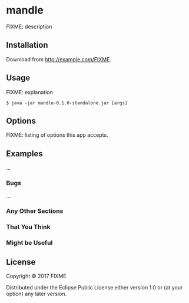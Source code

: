 # mandle

FIXME: description

## Installation

Download from http://example.com/FIXME.

## Usage

FIXME: explanation

    $ java -jar mandle-0.1.0-standalone.jar [args]

## Options

FIXME: listing of options this app accepts.

## Examples

...

### Bugs

...

### Any Other Sections
### That You Think
### Might be Useful

## License

Copyright © 2017 FIXME

Distributed under the Eclipse Public License either version 1.0 or (at
your option) any later version.

